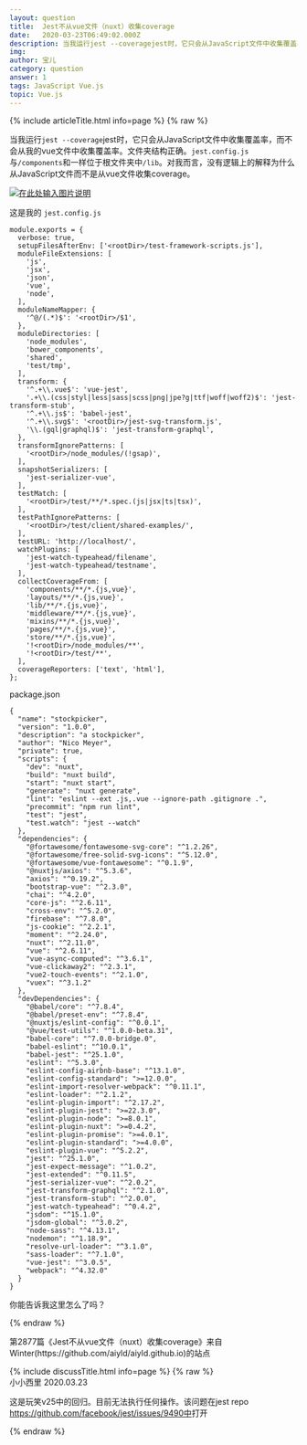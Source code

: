 ```yaml
---
layout: question
title:  Jest不从vue文件（nuxt）收集coverage
date:   2020-03-23T06:49:02.000Z
description: 当我运行jest --coveragejest时，它只会从JavaScript文件中收集覆盖率，而不会从我的vue文件中收集覆盖率。文件夹结构正确。jes...
img: 
author: 宝儿
category: question
answer: 1
tags: JavaScript Vue.js
topic: Vue.js
---
```

<div class="article-root">
  <div class="article">
    {% include articleTitle.html info=page %}
    {% raw %}
    <div class="article-content"><p><font style="vertical-align: inherit;"><font style="vertical-align: inherit;">当我运行</font></font><code>jest --coverage</code><font style="vertical-align: inherit;"><font style="vertical-align: inherit;">jest时，它只会从JavaScript文件中收集覆盖率，而不会从我的vue文件中收集覆盖率。</font><font style="vertical-align: inherit;">文件夹结构正确。</font></font><code>jest.config.js</code><font style="vertical-align: inherit;"><font style="vertical-align: inherit;">与</font></font><code>/components</code><font style="vertical-align: inherit;"><font style="vertical-align: inherit;">和</font><font style="vertical-align: inherit;">一样位于根文件夹中</font></font><code>/lib</code><font style="vertical-align: inherit;"><font style="vertical-align: inherit;">。</font><font style="vertical-align: inherit;">对我而言，没有逻辑上的解释为什么从JavaScript文件而不是从vue文件收集coverage。</font></font></p>

<p><a href="https://www.samyoc.com//uploads/users/24025/images/thumbnails/1584946142783.png" data-src="https://www.samyoc.com//uploads/users/24025/images/1584946142783.png" rel="nofollow noreferrer"><img src="https://i.stack.imgur.com/Ab3D7.png" alt="在此处输入图片说明"></a></p>

<p><font style="vertical-align: inherit;"><font style="vertical-align: inherit;">这是我的 </font></font><code>jest.config.js</code></p>

<pre><code>module.exports = {<font></font>
  verbose: true,<font></font>
  setupFilesAfterEnv: ['&lt;rootDir&gt;/test-framework-scripts.js'],<font></font>
  moduleFileExtensions: [<font></font>
    'js',<font></font>
    'jsx',<font></font>
    'json',<font></font>
    'vue',<font></font>
    'node',<font></font>
  ],<font></font>
  moduleNameMapper: {<font></font>
    '^@/(.*)$': '&lt;rootDir&gt;/$1',<font></font>
  },<font></font>
  moduleDirectories: [<font></font>
    'node_modules',<font></font>
    'bower_components',<font></font>
    'shared',<font></font>
    'test/tmp',<font></font>
  ],<font></font>
  transform: {<font></font>
    '^.+\\.vue$': 'vue-jest',<font></font>
    '.+\\.(css|styl|less|sass|scss|png|jpe?g|ttf|woff|woff2)$': 'jest-transform-stub',<font></font>
    '^.+\\.js$': 'babel-jest',<font></font>
    '^.+\\.svg$': '&lt;rootDir&gt;/jest-svg-transform.js',<font></font>
    '\\.(gql|graphql)$': 'jest-transform-graphql',<font></font>
  },<font></font>
  transformIgnorePatterns: [<font></font>
    '&lt;rootDir&gt;/node_modules/(!gsap)',<font></font>
  ],<font></font>
  snapshotSerializers: [<font></font>
    'jest-serializer-vue',<font></font>
  ],<font></font>
  testMatch: [<font></font>
    '&lt;rootDir&gt;/test/**/*.spec.(js|jsx|ts|tsx)',<font></font>
  ],<font></font>
  testPathIgnorePatterns: [<font></font>
    '&lt;rootDir&gt;/test/client/shared-examples/',<font></font>
  ],<font></font>
  testURL: 'http://localhost/',<font></font>
  watchPlugins: [<font></font>
    'jest-watch-typeahead/filename',<font></font>
    'jest-watch-typeahead/testname',<font></font>
  ],<font></font>
  collectCoverageFrom: [<font></font>
    'components/**/*.{js,vue}',<font></font>
    'layouts/**/*.{js,vue}',<font></font>
    'lib/**/*.{js,vue}',<font></font>
    'middleware/**/*.{js,vue}',<font></font>
    'mixins/**/*.{js,vue}',<font></font>
    'pages/**/*.{js,vue}',<font></font>
    'store/**/*.{js,vue}',<font></font>
    '!&lt;rootDir&gt;/node_modules/**',<font></font>
    '!&lt;rootDir&gt;/test/**',<font></font>
  ],<font></font>
  coverageReporters: ['text', 'html'],<font></font>
};<font></font>
</code></pre>

<p><font style="vertical-align: inherit;"><font style="vertical-align: inherit;">package.json</font></font></p>

<pre><code>{<font></font>
  "name": "stockpicker",<font></font>
  "version": "1.0.0",<font></font>
  "description": "a stockpicker",<font></font>
  "author": "Nico Meyer",<font></font>
  "private": true,<font></font>
  "scripts": {<font></font>
    "dev": "nuxt",<font></font>
    "build": "nuxt build",<font></font>
    "start": "nuxt start",<font></font>
    "generate": "nuxt generate",<font></font>
    "lint": "eslint --ext .js,.vue --ignore-path .gitignore .",<font></font>
    "precommit": "npm run lint",<font></font>
    "test": "jest",<font></font>
    "test.watch": "jest --watch"<font></font>
  },<font></font>
  "dependencies": {<font></font>
    "@fortawesome/fontawesome-svg-core": "^1.2.26",<font></font>
    "@fortawesome/free-solid-svg-icons": "^5.12.0",<font></font>
    "@fortawesome/vue-fontawesome": "^0.1.9",<font></font>
    "@nuxtjs/axios": "^5.3.6",<font></font>
    "axios": "^0.19.2",<font></font>
    "bootstrap-vue": "^2.3.0",<font></font>
    "chai": "^4.2.0",<font></font>
    "core-js": "^2.6.11",<font></font>
    "cross-env": "^5.2.0",<font></font>
    "firebase": "^7.8.0",<font></font>
    "js-cookie": "^2.2.1",<font></font>
    "moment": "^2.24.0",<font></font>
    "nuxt": "^2.11.0",<font></font>
    "vue": "^2.6.11",<font></font>
    "vue-async-computed": "^3.6.1",<font></font>
    "vue-clickaway2": "^2.3.1",<font></font>
    "vue2-touch-events": "^2.1.0",<font></font>
    "vuex": "^3.1.2"<font></font>
  },<font></font>
  "devDependencies": {<font></font>
    "@babel/core": "^7.8.4",<font></font>
    "@babel/preset-env": "^7.8.4",<font></font>
    "@nuxtjs/eslint-config": "^0.0.1",<font></font>
    "@vue/test-utils": "^1.0.0-beta.31",<font></font>
    "babel-core": "^7.0.0-bridge.0",<font></font>
    "babel-eslint": "^10.0.1",<font></font>
    "babel-jest": "^25.1.0",<font></font>
    "eslint": "^5.3.0",<font></font>
    "eslint-config-airbnb-base": "^13.1.0",<font></font>
    "eslint-config-standard": "&gt;=12.0.0",<font></font>
    "eslint-import-resolver-webpack": "^0.11.1",<font></font>
    "eslint-loader": "^2.1.2",<font></font>
    "eslint-plugin-import": "^2.17.2",<font></font>
    "eslint-plugin-jest": "&gt;=22.3.0",<font></font>
    "eslint-plugin-node": "&gt;=8.0.1",<font></font>
    "eslint-plugin-nuxt": "&gt;=0.4.2",<font></font>
    "eslint-plugin-promise": "&gt;=4.0.1",<font></font>
    "eslint-plugin-standard": "&gt;=4.0.0",<font></font>
    "eslint-plugin-vue": "^5.2.2",<font></font>
    "jest": "^25.1.0",<font></font>
    "jest-expect-message": "^1.0.2",<font></font>
    "jest-extended": "^0.11.5",<font></font>
    "jest-serializer-vue": "^2.0.2",<font></font>
    "jest-transform-graphql": "^2.1.0",<font></font>
    "jest-transform-stub": "^2.0.0",<font></font>
    "jest-watch-typeahead": "^0.4.2",<font></font>
    "jsdom": "^15.1.0",<font></font>
    "jsdom-global": "^3.0.2",<font></font>
    "node-sass": "^4.13.1",<font></font>
    "nodemon": "^1.18.9",<font></font>
    "resolve-url-loader": "^3.1.0",<font></font>
    "sass-loader": "^7.1.0",<font></font>
    "vue-jest": "^3.0.5",<font></font>
    "webpack": "^4.32.0"<font></font>
  }<font></font>
}<font></font>
</code></pre>

<p><font style="vertical-align: inherit;"><font style="vertical-align: inherit;">你能告诉我这里怎么了吗？</font></font></p></div>
    {% endraw %}
  </div>
  <p class="winter_mark">第2877篇《Jest不从vue文件（nuxt）收集coverage》来自Winter(https://github.com/aiyld/aiyld.github.io)的站点</p>
  <div class="discuss-wrapper">
    {% include discussTitle.html info=page %}
    {% raw %}
    <div class="discuss-list">
    <div class="discuss-item">
        <div class="discuss-parent">
          <div class="discuss-meta">
            <span class="discuss-user">小小西里</span>
            <span class="discuss-time">2020.03.23</span>
          </div>
          <div class="discuss-comment"><p><font style="vertical-align: inherit;"><font style="vertical-align: inherit;">这是玩笑v25中的回归。</font><font style="vertical-align: inherit;">目前无法执行任何操作。</font><font style="vertical-align: inherit;">该问题在jest repo </font><a href="https://github.com/facebook/jest/issues/9490" rel="nofollow noreferrer"><font style="vertical-align: inherit;">https://github.com/facebook/jest/issues/9490中</font></a><font style="vertical-align: inherit;">打开</font></font><a href="https://github.com/facebook/jest/issues/9490" rel="nofollow noreferrer"><font style="vertical-align: inherit;"></font></a> </p></div>
        </div></div>
    </div>
    {% endraw %}
  </div>
<div>
